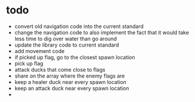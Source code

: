 # todo
- convert old navigation code into the current standard
- change the navigation code to also implement the fact that it would take less time to dig over water than go around
- update the library code to current standard
- add movement code
- if picked up flag, go to the closest spawn location
- pick up flag
- attack ducks that come close to flags
- share on the array where the enemy flags are
- keep a healer duck near every spawn location
- keep an attack duck near every spawn location
- 